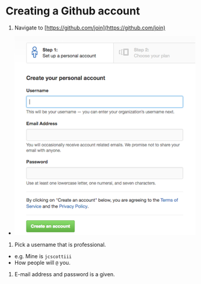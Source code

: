 # Creating a Github account

1. Navigate to [https://github.com/join](https://github.com/join)
  - ![](img/github-signup.png)
1. Pick a username that is professional.
  - e.g. Mine is `jcscottiii`
  - How people will `@` you.
1. E-mail address and password is a given.
